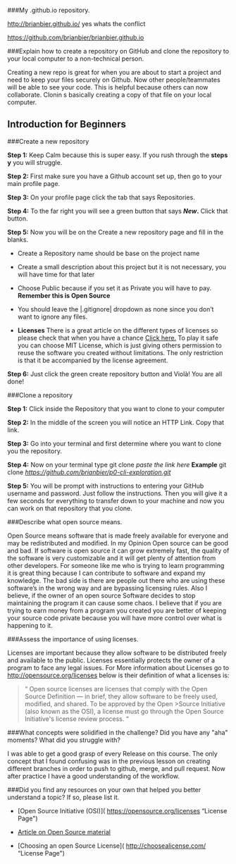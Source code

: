 ###My .github.io repository.

http://brianbier.github.io/
yes whats the conflict

https://github.com/brianbier/brianbier.github.io

###Explain how to create a repository on GitHub and clone the repository to your local computer to a non-technical person.

Creating a new repo is great for when you are about to start a project and need to keep your files securely on Github. Now other people/teammates will be able to see your code. This is helpful because others can now collaborate. Clonin s basically creating a copy of that file on your local computer.

**Introduction for Beginners**
---

###Create a new repository

**Step 1:** Keep Calm because this is super easy. If you rush through the **steps y** you will struggle.

**Step 2:** First make sure you have a Github account set up, then go to your main profile page.

**Step 3:** On your profile page click the tab that says Repositories.

**Step 4:** To the far right you will see a green button that says **_New_.** Click that button.

**Step 5:** Now you will be on the Create a new repository page and fill in the blanks.

* Create a Repository name should be base on the project name

* Create a small description about this project but it is not necessary, you will have time for that later

* Choose Public because if you set it as Private you will have to pay. **Remember this is Open Source**

* You should leave the |.gitignore| dropdown as none since you don’t want to ignore any files.

* **Licenses** There is a great article on the different types of licenses so please check that when you have a chance [Click here.]( http://www.smashingmagazine.com/2010/03/a-short-guide-to-open-source-and-similar-licenses/ "License Page") To play it safe you can choose MIT License, which is just giving others permission to reuse the software you created without limitations. The only restriction is that it be accompanied by the license agreement.

**Step 6:** Just click the green create repository button and Violà! You are all done!



###Clone a repository


**Step 1:** Click inside the Repository that you want to clone to your computer

**Step 2:** In the middle of the screen you will notice an HTTP Link. Copy that link.


**Step 3:** Go into your terminal and first determine where you want to clone you the repository.


**Step 4:** Now on your terminal type git clone _paste the link here_ 
**Example** 
git clone _https://github.com/brianbier/p0-cli-exploration.git_ 


**Step 5:** You will be prompt with instructions to entering your GitHub username and password. Just follow the instructions. Then you will give it a few seconds for everything to transfer down to your machine and now you can work on that repository that you clone.



###Describe what open source means.

Open Source means software that is made freely available for everyone and may be redistributed and modified. 
In my Opinion Open source can be good and bad. If software is open source it can grow extremely fast, the quality of the software is very customizable and it will get plenty of attention from other developers. For someone like me who is trying to learn programming it is great thing because I can contribute to software and expand my knowledge. The bad side is there are people out there who are using these software’s in the wrong way and are bypassing licensing rules. Also I believe, if the owner of an open source Software decides to stop maintaining the program it can cause some chaos. 
I believe that if you are trying to earn money from a program you created you are better of keeping your source code private because you will have more control over what is happening to it. 


###Assess the importance of using licenses.


Licenses are important because they allow software to be distributed freely and available to the public. 
Licenses essentially protects the owner of a program to face any legal issues. 
For More information about Licenses go to <http://opensource.org/licenses> below is their definition of what a licenses is:

> “ Open source licenses are licenses that comply with the Open Source Definition — in brief, they allow software to be freely used, modified, and shared. To be approved by the Open >Source Initiative (also known as the OSI), a license must go through the Open Source Initiative's license review process. “


###What concepts were solidified in the challenge? Did you have any "aha" moments? What did you struggle with?

I was able to get a good grasp of every Release on this course. The only concept that I found confusing was in the previous lesson on creating different branches in order to push to github, merge, and pull request. Now after practice I have a good understanding of the workflow.

###Did you find any resources on your own that helped you better understand a topic? If so, please list it.

* [Open Source Initiative (OSI)]( https://opensource.org/licenses “License Page")
* [Article on Open Source material]( http://www.smashingmagazine.com/2010/03/a-short-guide-to-open-source-and-similar-licenses/ "License Page")

* [Choosing an open Source License]( http://choosealicense.com/
 “License Page")
